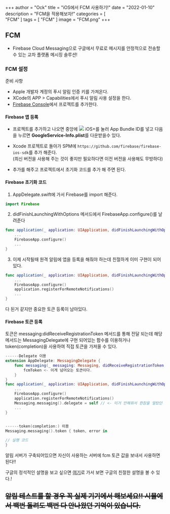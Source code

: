 +++
author = "Ock"
title = "iOS에서 FCM 사용하기!"
date = "2022-01-10"
description = "FCM을 적용해보자!"
categories = [    
    "FCM"
]
tags = [
    "FCM"
]
image = "FCM.png"
+++
## FCM
- Firebase Cloud Messaging으로 구글에서 무료로 메시지를 안정적으로 전송할 수 있는 교차 플랫폼 메시징 솔루션!
### FCM 설정
준비 사항
- Apple 개발자 계정의 푸시 알림 인증 키를 가져온다.
- XCode의 APP > Capabilities에서 푸시 알림 사용 설정을 한다.
- [Firebase Console](https://console.firebase.google.com/u/0/)에서 프로젝트를 추가한다.

#### Firebase 앱 등록
- 프로젝트를 추가하고 나오면 중앙에 ![](FCM_iOS+.png)
 iOS+를 눌러 App Bundle ID를 넣고 다음을 누르면 **GoogleService-Info.plist**를 다운받을수 있다.
 
- Xcode 프로젝트로 돌아가 SPM에 ``https://github.com/firebase/firebase-ios-sdk``를 추가 해준다.  
(최신 버전을 사용해 주는 것이 좋지만 필요하다면 이전 버전을 사용해도 무방하다)

- 추가를 해주고 프로젝트에서 초기화 코드를 추가 해 주면 된다.

#### Firebase 초기화 코드
1. AppDelegate.swift에 가서 Firebase를 import 해준다.
```Swift
import Firebase
```
2. didFinishLaunchingWithOptions 메서드에서 FirebaseApp.configure()를 날려준다
```swift
func application(_ application: UIApplication, didFinishLaunchingWithOptions launchOptions: [UIApplication.LaunchOptionsKey: Any]?) -> Bool {
    ...
    FirebaseApp.configure()
    ...
}
```
3. 이제 시작될때 원격 알림에 앱을 등록을 해줘야 하는데 친절하게 이미 구현이 되어있다.
```swift
func application(_ application: UIApplication, didFinishLaunchingWithOptions launchOptions: [UIApplication.LaunchOptionsKey: Any]?) -> Bool {
    ...
    FirebaseApp.configure()
    application.registerForRemoteNotifications()
    ...
}
```
다 된거 같지만 중요한 토큰 등록이 남아있다.

#### Firebase 토큰 등록

토큰은 messaging:didReceiveRegistrationToken 메서드를 통해 전달 되는데 해당 메서드는 MessagingDelegate에 구현 되어있는 함수를 이용하거나 token(completion)을 사용하여 직접 토큰을 가져올 수 있다.

```swift 
------Delegate 이용
extension AppDelegate: MessagingDelegate {
    func messaging(_ messaging: Messaging, didReceiveRegistrationToken fcmToken: String?) {
        fcmToken <- 이게 넘어오는 토큰이다. 
    }
}
func application(_ application: UIApplication, didFinishLaunchingWithOptions launchOptions: [UIApplication.LaunchOptionsKey: Any]?) -> Bool {
    ...
    FirebaseApp.configure()
    application.registerForRemoteNotifications()
    Messaging.messaging().delegate = self // <- 이거 안해줘서 한참을 얼탔던 기억이..
    ...
}
 

------token(completion:) 이용
Messaging.messaging().token { token, error in 

// 실행 코드
}

```
알림 서버가 구축되어있으면 자신이 사용하는 서버에 fcm 토큰 값을 보내서 사용하면 된다!!

구글의 정석적인 설명을 보고 싶으면 [여기](https://firebase.google.com/docs/cloud-messaging/ios/client)로 가서 보면 구글의 친절한 설명을 볼 수 있다.!

## ~~알림 테스트를 할 경우 꼭 실제 기기에서 해보세요!! 시뮬에서 백번 돌려도 백번 다 안나왔던 기억이 있습니다.~~
